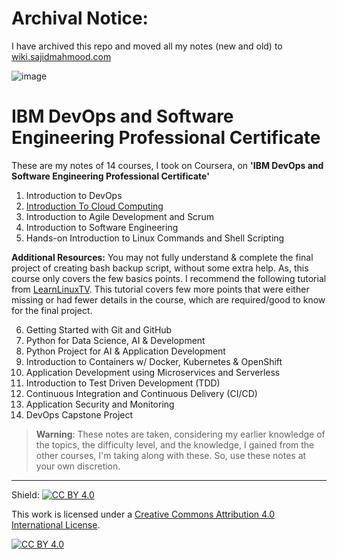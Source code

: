 # **Archival Notice:**

I have archived this repo and moved all my notes (new and old) to [wiki.sajidmahmood.com](https://wiki.sajidmahmood.com)

![image](https://github.com/user-attachments/assets/49ede395-d2f6-432d-89b7-fc3de4806023)

# IBM DevOps and Software Engineering Professional Certificate

These are my notes of 14 courses, I took on Coursera, on **'IBM DevOps and Software Engineering Professional Certificate'**

1) Introduction to DevOps
2) [Introduction To Cloud Computing](https://github.com/abuturabofficial/it-and-cloud-fundamentals/tree/main/03-introduction_to_cloud_computing)
3) Introduction to Agile Development and Scrum
4) Introduction to Software Engineering
5) Hands-on Introduction to Linux Commands and Shell Scripting

**Additional Resources:** You may not fully understand & complete the final project of creating bash backup script, without some extra help. As, this course only covers the few basics points. I recommend the following tutorial from [LearnLinuxTV](https://youtube.com/playlist?list=PLT98CRl2KxKGj-VKtApD8-zCqSaN2mD4w). This tutorial covers few more points that were either missing or had fewer details in the course, which are required/good to know for the final project.


6) Getting Started with Git and GitHub
7) Python for Data Science, AI & Development
8) Python Project for AI & Application Development
9) Introduction to Containers w/ Docker, Kubernetes & OpenShift
10) Application Development using Microservices and Serverless
11) Introduction to Test Driven Development (TDD)
12) Continuous Integration and Continuous Delivery (CI/CD)
13) Application Security and Monitoring
14) DevOps Capstone Project

> **Warning**: These notes are taken, considering my earlier knowledge of the topics, the difficulty level, and the knowledge, I gained from the other courses, I'm taking along with these. So, use these notes at your own discretion.

---

Shield: [![CC BY 4.0][cc-by-shield]][cc-by]

This work is licensed under a
[Creative Commons Attribution 4.0 International License][cc-by].

[![CC BY 4.0][cc-by-image]][cc-by]

[cc-by]: http://creativecommons.org/licenses/by/4.0/
[cc-by-image]: https://i.creativecommons.org/l/by/4.0/88x31.png
[cc-by-shield]: https://img.shields.io/badge/License-CC%20BY%204.0-lightgrey.svg
